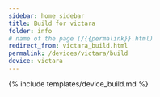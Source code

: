 ```yaml
---
sidebar: home_sidebar
title: Build for victara
folder: info
# name of the page (/{{permalink}}.html)
redirect_from: victara_build.html
permalink: /devices/victara/build
device: victara
---
```

{% include templates/device_build.md %}
